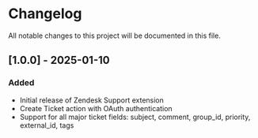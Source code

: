 # Changelog

All notable changes to this project will be documented in this file.

## [1.0.0] - 2025-01-10

### Added

- Initial release of Zendesk Support extension
- Create Ticket action with OAuth authentication
- Support for all major ticket fields: subject, comment, group_id, priority, external_id, tags
